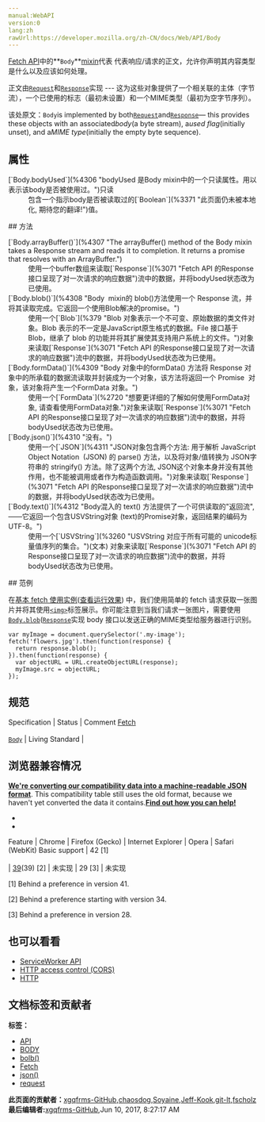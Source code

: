 ```yaml
---
manual:WebAPI
version:0
lang:zh
rawUrl:https://developer.mozilla.org/zh-CN/docs/Web/API/Body
---
```






[Fetch API](%3357 "")中的**`Body`**[mixin](%4305 "mixin: A mixin is a class or interface in which some or all of its methods and/or properties are unimplemented, requiring that another class or interface provide the missing implementations.")代表 代表响应/请求的正文，允许你声明其内容类型是什么以及应该如何处理。



正文由[`Request`](%3069 "你可以使用  Request.Request() ?构造函数创建一个Request 对象，但是你可能会遇到一个 Request 对象作为其它 API 的操作被返回，比如一个 service worker的FetchEvent.request。")和[`Response`](%3071 "Fetch API 的Response接口呈现了对一次请求的响应数据")实现 --- 这为这些对象提供了一个相关联的主体（字节流），一个已使用的标志（最初未设置）和一个MIME类型（最初为空字节序列）。



该处原文：`Body`is implemented by both[`Request`](%3069 "你可以使用  Request.Request() ?构造函数创建一个Request 对象，但是你可能会遇到一个 Request 对象作为其它 API 的操作被返回，比如一个 service worker的FetchEvent.request。")and[`Response`](%3071 "Fetch API 的Response接口呈现了对一次请求的响应数据")— this provides these objects with an associated<dfn>body</dfn>(a byte stream), a<dfn>used flag</dfn>(initially unset), and a<dfn>MIME type</dfn>(initially the empty byte sequence).



## 属性<a name="属性"></a>
<dl><dt>[`Body.bodyUsed`](%4306 "bodyUsed 是Body mixin中的一个只读属性。用以表示该body是否被使用过。")只读</dt><dd>包含一个指示body是否被读取过的[`Boolean`](%3371 "此页面仍未被本地化, 期待您的翻译!")值。</dd></dl>
## 方法<a name="方法"></a>
<dl><dt>[`Body.arrayBuffer()`](%4307 "The arrayBuffer() method of the Body mixin takes a Response stream and reads it to completion. It returns a promise that resolves with an ArrayBuffer.")</dt><dd>使用一个buffer数组来读取[`Response`](%3071 "Fetch API 的Response接口呈现了对一次请求的响应数据")流中的数据，并将bodyUsed状态改为已使用。</dd><dt>[`Body.blob()`](%4308 "Body  mixin的 blob()方法使用一个 Response 流，并将其读取完成。它返回一个使用Blob解决的promise。")</dt><dd>使用一个[`Blob`](%379 "Blob 对象表示一个不可变、原始数据的类文件对象。Blob 表示的不一定是JavaScript原生格式的数据。File 接口基于Blob，继承了 blob 的功能并将其扩展使其支持用户系统上的文件。")对象来读取[`Response`](%3071 "Fetch API 的Response接口呈现了对一次请求的响应数据")流中的数据，并将bodyUsed状态改为已使用。</dd><dt>[`Body.formData()`](%4309 "Body 对象中的formData() 方法将 Response 对象中的所承载的数据流读取并封装成为一个对象，该方法将返回一个 Promise  对象，该对象将产生一个FormData 对象。")</dt><dd>使用一个[`FormData`](%2720 "想要更详细的了解如何使用FormData对象, 请查看使用FormData对象.")对象来读取[`Response`](%3071 "Fetch API 的Response接口呈现了对一次请求的响应数据")流中的数据，并将bodyUsed状态改为已使用。</dd><dt>[`Body.json()`](%4310 "没有。")</dt><dd>使用一个[`JSON`](%4311 "JSON对象包含两个方法: 用于解析 JavaScript Object Notation  (JSON) 的 parse() 方法，以及将对象/值转换为 JSON字符串的 stringify() 方法。除了这两个方法, JSON这个对象本身并没有其他作用，也不能被调用或者作为构造函数调用。")对象来读取[`Response`](%3071 "Fetch API 的Response接口呈现了对一次请求的响应数据")流中的数据，并将bodyUsed状态改为已使用。</dd><dt>[`Body.text()`](%4312 "Body混入的 text() 方法提供了一个可供读取的"返回流", ——它返回一个包含USVString对象 (text)的Promise对象，返回结果的编码为UTF-8。")</dt><dd>使用一个[`USVString`](%3260 "USVString 对应于所有可能的 unicode标量值序列的集合。")(文本) 对象来读取[`Response`](%3071 "Fetch API 的Response接口呈现了对一次请求的响应数据")流中的数据，并将bodyUsed状态改为已使用。</dd></dl>
## 范例<a name="范例"></a>


在[基本 fetch 使用实例](%4313 "")([查看运行效果](%4314 "")) 中，我们使用简单的 fetch 请求获取一张图片并将其使用[`<img>`](%139 "HTML Image 元素（ <img> ）代表文档中的一个图像。")标签展示。你可能注意到当我们请求一张图片，需要使用[`Body.blob`](%4308 "Body  mixin的 blob()方法使用一个 Response 流，并将其读取完成。它返回一个使用Blob解决的promise。")([`Response`](%3071 "Fetch API 的Response接口呈现了对一次请求的响应数据")实现 body 接口以发送正确的MIME类型给服务器进行识别。


```
var myImage = document.querySelector('.my-image');
fetch('flowers.jpg').then(function(response) {
  return response.blob();
}).then(function(response) {
  var objectURL = URL.createObjectURL(response);
  myImage.src = objectURL;
});
```

## 规范<a name="规范"></a>
Specification | Status | Comment 
[Fetch<br></br><small>Body</small>](%4315 "") | Living Standard |  


## 浏览器兼容情况<a name="浏览器兼容情况"></a>


**[We&#39;re converting our compatibility data into a machine-readable JSON format](%3344 "")**. This compatibility table still uses the old format, because we haven&#39;t yet converted the data it contains.**[Find out how you can help!](%3392 "")**


* 
* 
Feature | Chrome | Firefox (Gecko) | Internet Explorer | Opera | Safari (WebKit) 
Basic support | 42 [1]<br></br> | [39](%4316 "Released on 2015-06-30.")(39) [2] | 未实现 | 29 [3] | 未实现 





[1] Behind a preference in version 41.



[2] Behind a preference starting with version 34.



[3] Behind a preference in version 28.


## 也可以看看<a name="也可以看看"></a>

* [ServiceWorker API](%4317 "")
* [HTTP access control (CORS)](%4318 "")
* [HTTP](%4319 "")







## 文档标签和贡献者
**标签：**
* [API](%50 "")
* [BODY](%4320 "")
* [bolb()](%4321 "")
* [Fetch](%4322 "")
* [json()](%4323 "")
* [request](%4324 "")

**此页面的贡献者：**[xgqfrms-GitHub](%57 ""),[chaosdog](%4325 ""),[Soyaine](%4326 ""),[Jeff-Kook](%4327 ""),[git-lt](%4328 ""),[fscholz](%60 "")
**最后编辑者:**[xgqfrms-GitHub](%57 ""),<time>Jun 10, 2017, 8:27:17 AM</time>


